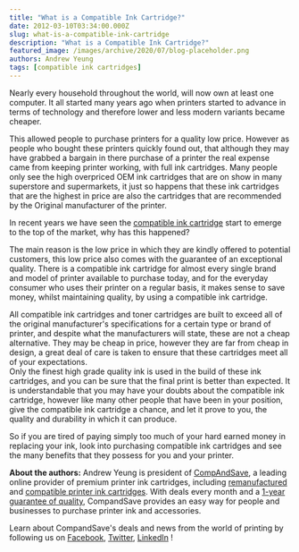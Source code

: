 ```yaml
---
title: "What is a Compatible Ink Cartridge?"
date: 2012-03-10T03:34:00.000Z
slug: what-is-a-compatible-ink-cartridge
description: "What is a Compatible Ink Cartridge?"
featured_image: /images/archive/2020/07/blog-placeholder.png
authors: Andrew Yeung
tags: [compatible ink cartridges]
---
```


Nearly every household throughout the world, will now own at least one computer. It all started many years ago when printers started to advance in terms of technology and therefore lower and less modern variants became cheaper. 

This allowed people to purchase printers for a quality low price. However as people who bought these printers quickly found out, that although they may have grabbed a bargain in there purchase of a printer the real expense came from keeping printer working, with full ink cartridges. Many people only see the high overpriced OEM ink cartridges that are on show in many superstore and supermarkets, it just so happens that these ink cartridges that are the highest in price are also the cartridges that are recommended by the Original manufacturer of the printer.

In recent years we have seen the [compatible ink cartridge](https://www.compandsave.com/) start to emerge to the top of the market, why has this happened? 

The main reason is the low price in which they are kindly offered to potential customers, this low price also comes with the guarantee of an exceptional quality. There is a compatible ink cartridge for almost every single brand and model of printer available to purchase today, and for the everyday consumer who uses their printer on a regular basis, it makes sense to save money, whilst maintaining quality, by using a compatible ink cartridge. 

All compatible ink cartridges and toner cartridges are built to exceed all of the original manufacturer's specifications for a certain type or brand of printer, and despite what the manufacturers will state, these are not a cheap alternative. They may be cheap in price, however they are far from cheap in design, a great deal of care is taken to ensure that these cartridges meet all of your expectations.   
Only the finest high grade quality ink is used in the build of these ink cartridges, and you can be sure that the final print is better than expected. It is understandable that you may have your doubts about the compatible ink cartridge, however like many other people that have been in your position, give the compatible ink cartridge a chance, and let it prove to you, the quality and durability in which it can produce. 

So if you are tired of paying simply too much of your hard earned money in replacing your ink, look into purchasing compatible ink cartridges and see the many benefits that they possess for you and your printer.

**About the authors:** Andrew Yeung is president of [CompAndSave](https://www.compandsave.com/), a leading online provider of premium printer ink cartridges, including [remanufactured](https://www.compandsave.com/help) and [compatible printer ink cartridges](https://www.compandsave.com/help). With deals every month and a [1-year guarantee of quality](https://www.compandsave.com/help), CompandSave provides an easy way for people and businesses to purchase printer ink and accessories.

Learn about CompandSave's deals and news from the world of printing by following us on [Facebook](https://www.facebook.com/compandsave.ink), [Twitter](https://twitter.com/compandsave), [LinkedIn](https://www.linkedin.com) !